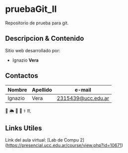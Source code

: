 # pruebaGit_II
Repositorio de prueba para git.
## Descripcion & Contenido
Sitio web desarrollado por:
- Ignazio **Vera**

## Contactos
| Nombre | Apellido |      e-mail      |
|--------|----------|------------------|
| Ignazio| Vera     |2315439@ucc.edu.ar|

:8ball:
:sun_behind_rain_cloud:	
:frog: :mushroom:
:medical_symbol: :scorpius:	

## Links Utiles
Link del aula virtual: [Lab de Compu 2] (https://presencial.ucc.edu.ar/course/view.php?id=10671)

